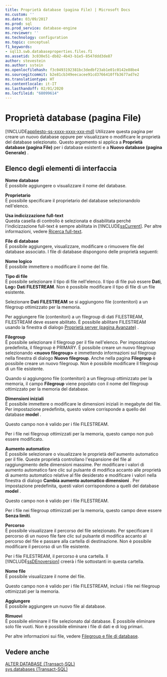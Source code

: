 ```yaml
---
title: Proprietà database (pagina File) | Microsoft Docs
ms.custom: ''
ms.date: 03/09/2017
ms.prod: sql
ms.prod_service: database-engine
ms.reviewer: ''
ms.technology: configuration
ms.topic: conceptual
f1_keywords:
- sql13.swb.databaseproperties.files.f1
ms.assetid: 3c030e51-db82-4b43-b1e5-8547ddd3de87
author: stevestein
ms.author: sstein
ms.openlocfilehash: f3c0493192381bc3dedbf23ab1e01c0142e88be4
ms.sourcegitcommit: b2e81cb349eecacee91cd3766410ffb3677ad7e2
ms.translationtype: HT
ms.contentlocale: it-IT
ms.lasthandoff: 02/01/2020
ms.locfileid: "68099614"
---
```

# <a name="database-properties-files-page"></a>Proprietà database (pagina File)
[!INCLUDE[appliesto-ss-xxxx-xxxx-xxx-md](../../includes/appliesto-ss-xxxx-xxxx-xxx-md.md)]
  Utilizzare questa pagina per creare un nuovo database oppure per visualizzare o modificare le proprietà del database selezionato. Questo argomento si applica a **Proprietà database (pagina File)** per i database esistenti e a **Nuovo database (pagina Generale)** .  
  
## <a name="uielement-list"></a>Elenco degli elementi di interfaccia  
 **Nome database**  
 È possibile aggiungere o visualizzare il nome del database.  
  
 **Proprietario**  
 È possibile specificare il proprietario del database selezionandolo nell'elenco.  
  
 **Usa indicizzazione full-text**  
 Questa casella di controllo è selezionata e disabilitata perché l'indicizzazione full-text è sempre abilitata in [!INCLUDE[ssCurrent](../../includes/sscurrent-md.md)]. Per altre informazioni, vedere [Ricerca full-text](../../relational-databases/search/full-text-search.md).  
  
 **File di database**  
 È possibile aggiungere, visualizzare, modificare o rimuovere file del database associato. I file di database dispongono delle proprietà seguenti:  
  
 **Nome logico**  
 È possibile immettere o modificare il nome del file.  
  
 **Tipo di file**  
 È possibile selezionare il tipo di file nell'elenco. Il tipo di file può essere **Dati**, **Log**o **Dati FILESTREAM**. Non è possibile modificare il tipo di file di un file esistente.  
  
 Selezionare **Dati FILESTREAM** se si aggiungono file (contenitori) a un filegroup ottimizzato per la memoria.  
  
 Per aggiungere file (contenitori) a un filegroup di dati FILESTREAM, FILESTREAM deve essere abilitato. È possibile abilitare FILESTREAM usando la finestra di dialogo [Proprietà server (pagina Avanzate)](../../database-engine/configure-windows/server-properties-advanced-page.md) .  
  
 **Filegroup**  
 È possibile selezionare il filegroup per il file nell'elenco. Per impostazione predefinita, il filegroup è PRIMARY. È possibile creare un nuovo filegroup selezionando **\<nuovo filegroup>** e immettendo informazioni sul filegroup nella finestra di dialogo **Nuovo filegroup**. Anche nella pagina **Filegroup** è possibile creare un nuovo filegroup. Non è possibile modificare il filegroup di un file esistente.  
  
 Quando si aggiungono file (contenitori) a un filegroup ottimizzato per la memoria, il campo **Filegroup** viene popolato con il nome del filegroup ottimizzato per la memoria del database.  
  
 **Dimensioni iniziali**  
 È possibile immettere o modificare le dimensioni iniziali in megabyte del file. Per impostazione predefinita, questo valore corrisponde a quello del database **model** .  
  
 Questo campo non è valido per i file FILESTREAM.  
  
 Per i file nei filegroup ottimizzati per la memoria, questo campo non può essere modificato.  
  
 **Aumento automatico**  
 È possibile selezionare o visualizzare le proprietà dell'aumento automatico per il file. Queste proprietà controllano l'espansione del file al raggiungimento delle dimensioni massime. Per modificare i valori di aumento automatico fare clic sul pulsante di modifica accanto alle proprietà di aumento automatico relative al file desiderato e modificare i valori nella finestra di dialogo **Cambia aumento automatico dimensioni** . Per impostazione predefinita, questi valori corrispondono a quelli del database **model** .  
  
 Questo campo non è valido per i file FILESTREAM.  
  
 Per i file nei filegroup ottimizzati per la memoria, questo campo deve essere **Senza limiti**.  
  
 **Percorso**  
 È possibile visualizzare il percorso del file selezionato. Per specificare il percorso di un nuovo file fare clic sul pulsante di modifica accanto al percorso del file e passare alla cartella di destinazione. Non è possibile modificare il percorso di un file esistente.  
  
 Per i file FILESTREAM, il percorso è una cartella. Il [!INCLUDE[ssDEnoversion](../../includes/ssdenoversion-md.md)] creerà i file sottostanti in questa cartella.  
  
 **Nome file**  
 È possibile visualizzare il nome del file.  
  
 Questo campo non è valido per i file FILESTREAM, inclusi i file nei filegroup ottimizzati per la memoria.  
  
 **Aggiungere**  
 È possibile aggiungere un nuovo file al database.  
  
 **Rimuovi**  
 È possibile eliminare il file selezionato dal database. È possibile eliminare solo file vuoti. Non è possibile eliminare i file di dati e di log primari.  
  
 Per altre informazioni sui file, vedere [Filegroup e file di database](../../relational-databases/databases/database-files-and-filegroups.md).  
  
## <a name="see-also"></a>Vedere anche  
 [ALTER DATABASE &#40;Transact-SQL&#41;](../../t-sql/statements/alter-database-transact-sql.md)   
 [sys.databases &#40;Transact-SQL&#41;](../../relational-databases/system-catalog-views/sys-databases-transact-sql.md)  
  
  
